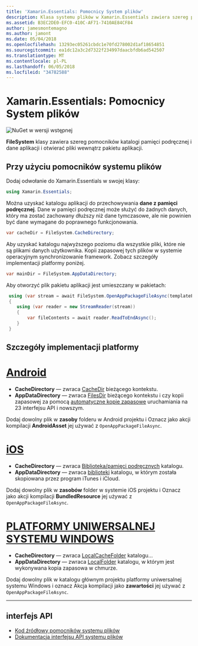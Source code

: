 ```yaml
---
title: 'Xamarin.Essentials: Pomocnicy System plików'
description: Klasa systemu plików w Xamarin.Essentials zawiera szereg pomocników można znaleźć pamięci podręcznej aplikacji i danych katalogów i otwierać pliki wewnątrz pakietu aplikacji.
ms.assetid: B3EC2DE0-EFC0-410C-AF71-7410AE84CF84
author: jamesmontemagno
ms.author: jamont
ms.date: 05/04/2018
ms.openlocfilehash: 13293ec05261cbdc1e70fd278002d1af18654851
ms.sourcegitcommit: ea1dc12a3c2d7322f234997daacbfdb6ad542507
ms.translationtype: MT
ms.contentlocale: pl-PL
ms.lasthandoff: 06/05/2018
ms.locfileid: "34782588"
---
```

# <a name="xamarinessentials-file-system-helpers"></a>Xamarin.Essentials: Pomocnicy System plików

![NuGet w wersji wstępnej](~/media/shared/pre-release.png)

**FileSystem** klasy zawiera szereg pomocników katalogi pamięci podręcznej i dane aplikacji i otwierać pliki wewnątrz pakietu aplikacji.

## <a name="using-file-system-helpers"></a>Przy użyciu pomocników systemu plików

Dodaj odwołanie do Xamarin.Essentials w swojej klasy:

```csharp
using Xamarin.Essentials;
```

Można uzyskać katalogu aplikacji do przechowywania **dane z pamięci podręcznej**. Dane w pamięci podręcznej może służyć do żadnych danych, który ma zostać zachowany dłuższy niż dane tymczasowe, ale nie powinien być dane wymagane do poprawnego funkcjonowania.

```csharp
var cacheDir = FileSystem.CacheDirectory;
```

Aby uzyskać katalogu najwyższego poziomu dla wszystkie pliki, które nie są plikami danych użytkownika. Kopii zapasowej tych plików w systemie operacyjnym synchronizowanie framework. Zobacz szczegóły implementacji platformy poniżej.

```csharp
var mainDir = FileSystem.AppDataDirectory;
```

Aby otworzyć plik pakietu aplikacji jest umieszczany w pakietach:

```csharp
 using (var stream = await FileSystem.OpenAppPackageFileAsync(templateFileName))
 {
    using (var reader = new StreamReader(stream))
    {
        var fileContents = await reader.ReadToEndAsync();
    }
 }
```

## <a name="platform-implementation-specifics"></a>Szczegóły implementacji platformy

# <a name="androidtabandroid"></a>[Android](#tab/android)

- **CacheDirectory** — zwraca [CacheDir](https://developer.android.com/reference/android/content/Context.html#getCacheDir) bieżącego kontekstu.
- **AppDataDirectory** — zwraca [FilesDir](https://developer.android.com/reference/android/content/Context.html#getFilesDir) bieżącego kontekstu i czy kopii zapasowej za pomocą [automatyczne kopie zapasowe](https://developer.android.com/guide/topics/data/autobackup.html) uruchamiania na 23 interfejsu API i nowszym.

Dodaj dowolny plik w **zasoby** folderu w Android projektu i Oznacz jako akcji kompilacji **AndroidAsset** jej używać z `OpenAppPackageFileAsync`.

# <a name="iostabios"></a>[iOS](#tab/ios)

- **CacheDirectory** — zwraca [Biblioteka/pamięci podręcznych](https://developer.apple.com/library/content/documentation/FileManagement/Conceptual/FileSystemProgrammingGuide/FileSystemOverview/FileSystemOverview.html) katalogu.
- **AppDataDirectory** — zwraca [biblioteki](https://developer.apple.com/library/content/documentation/FileManagement/Conceptual/FileSystemProgrammingGuide/FileSystemOverview/FileSystemOverview.html) katalogu, w którym została skopiowana przez program iTunes i iCloud.

Dodaj dowolny plik w **zasobów** folder w systemie iOS projektu i Oznacz jako akcji kompilacji **BundledResource** jej używać z `OpenAppPackageFileAsync`.

# <a name="uwptabuwp"></a>[PLATFORMY UNIWERSALNEJ SYSTEMU WINDOWS](#tab/uwp)

- **CacheDirectory** — zwraca [LocalCacheFolder](https://docs.microsoft.com/en-us/uwp/api/windows.storage.applicationdata.localcachefolder#Windows_Storage_ApplicationData_LocalCacheFolder) katalogu...
- **AppDataDirectory** — zwraca [LocalFolder](https://docs.microsoft.com/en-us/uwp/api/windows.storage.applicationdata.localfolder#Windows_Storage_ApplicationData_LocalFolder) katalogu, w którym jest wykonywana kopia zapasowa w chmurze.

Dodaj dowolny plik w katalogu głównym projektu platformy uniwersalnej systemu Windows i oznacz Akcja kompilacji jako **zawartości** jej używać z `OpenAppPackageFileAsync`.

--------------

## <a name="api"></a>interfejs API

- [Kod źródłowy pomocników systemu plików](https://github.com/xamarin/Essentials/tree/master/Xamarin.Essentials/FileSystem)
- [Dokumentacja interfejsu API systemu plików](xref:Xamarin.Essentials.FileSystem)

